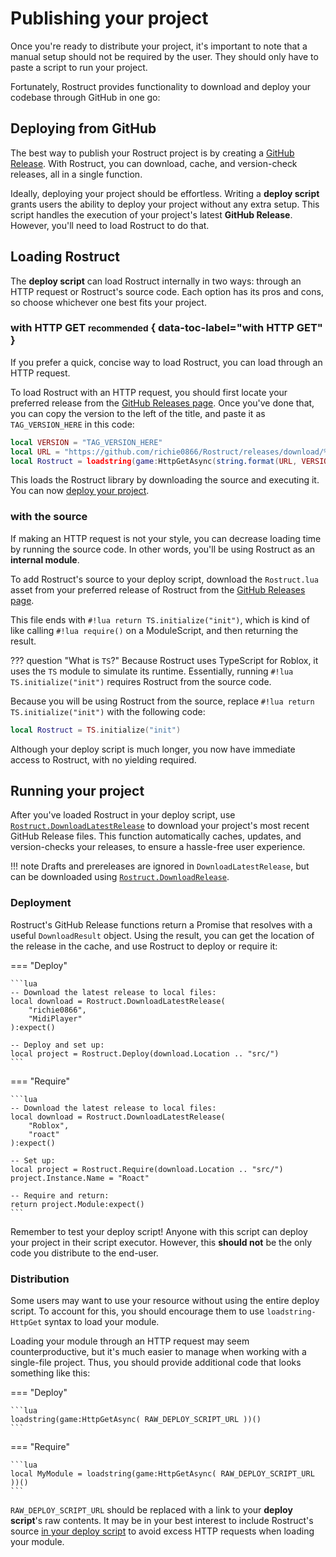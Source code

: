 # Publishing your project

Once you're ready to distribute your project, it's important to note that a manual setup should not be required by the user. They should only have to paste a script to run your project.

Fortunately, Rostruct provides functionality to download and deploy your codebase through GitHub in one go:

## Deploying from GitHub

The best way to publish your Rostruct project is by creating a [GitHub Release](https://docs.github.com/en/github/administering-a-repository/releasing-projects-on-github/managing-releases-in-a-repository). With Rostruct, you can download, cache, and version-check releases, all in a single function.

Ideally, deploying your project should be effortless. Writing a **deploy script** grants users the ability to deploy your project without any extra setup. This script handles the execution of your project's latest **GitHub Release**. However, you'll need to load Rostruct to do that.

## Loading Rostruct

The **deploy script** can load Rostruct internally in two ways: through an HTTP request or Rostruct's source code. Each option has its pros and cons, so choose whichever one best fits your project.

### with HTTP GET <small>recommended</small> { data-toc-label="with HTTP GET" }

If you prefer a quick, concise way to load Rostruct, you can load through an HTTP request. 

To load Rostruct with an HTTP request, you should first locate your preferred release from the [GitHub Releases page](https://github.com/richie0866/Rostruct/releases/latest). Once you've done that, you can copy the version to the left of the title, and paste it as `TAG_VERSION_HERE` in this code:

```lua
local VERSION = "TAG_VERSION_HERE"
local URL = "https://github.com/richie0866/Rostruct/releases/download/%s/Rostruct.lua"
local Rostruct = loadstring(game:HttpGetAsync(string.format(URL, VERSION)))()
```

This loads the Rostruct library by downloading the source and executing it. You can now [deploy your project](#deployment).

### with the source

If making an HTTP request is not your style, you can decrease loading time by running the source code. In other words, you'll be using Rostruct as an **internal module**.

To add Rostruct's source to your deploy script, download the `Rostruct.lua` asset from your preferred release of Rostruct from the [GitHub Releases page](https://github.com/richie0866/Rostruct/releases/latest).

This file ends with `#!lua return TS.initialize("init")`, which is kind of like calling `#!lua require()` on a ModuleScript, and then returning the result.

??? question "What is `TS`?"
	Because Rostruct uses TypeScript for Roblox, it uses the `TS` module to simulate its runtime. Essentially, running `#!lua TS.initialize("init")` requires Rostruct from the source code.

Because you will be using Rostruct from the source, replace `#!lua return TS.initialize("init")` with the following code:

```lua
local Rostruct = TS.initialize("init")
```

Although your deploy script is much longer, you now have immediate access to Rostruct, with no yielding required.

## Running your project

After you've loaded Rostruct in your deploy script, use [`Rostruct.DownloadLatestRelease`](../reference/functions.md#downloadlatestrelease) to download your project's most recent GitHub Release files. This function automatically caches, updates, and version-checks your releases, to ensure a hassle-free user experience.

!!! note
	Drafts and prereleases are ignored in `DownloadLatestRelease`, but can be downloaded using [`Rostruct.DownloadRelease`](../reference/functions.md#downloadrelease).

### Deployment

Rostruct's GitHub Release functions return a Promise that resolves with a useful `DownloadResult` object. Using the result, you can get the location of the release in the cache, and use Rostruct to deploy or require it:

=== "Deploy"

	```lua
	-- Download the latest release to local files:
	local download = Rostruct.DownloadLatestRelease(
		"richie0866",
		"MidiPlayer"
	):expect()

	-- Deploy and set up:
	local project = Rostruct.Deploy(download.Location .. "src/")
	```

=== "Require"

	```lua
	-- Download the latest release to local files:
	local download = Rostruct.DownloadLatestRelease(
		"Roblox",
		"roact"
	):expect()

	-- Set up:
	local project = Rostruct.Require(download.Location .. "src/")
	project.Instance.Name = "Roact"

	-- Require and return:
	return project.Module:expect()
	```

Remember to test your deploy script! Anyone with this script can deploy your project in their script executor. However, this **should not** be the only code you distribute to the end-user.

### Distribution

Some users may want to use your resource without using the entire deploy script. To account for this, you should encourage them to use `loadstring-HttpGet` syntax to load your module.

Loading your module through an HTTP request may seem counterproductive, but it's much easier to manage when working with a single-file project. Thus, you should provide additional code that looks something like this:

=== "Deploy"

	```lua
	loadstring(game:HttpGetAsync( RAW_DEPLOY_SCRIPT_URL ))()
	```

=== "Require"

	```lua
	local MyModule = loadstring(game:HttpGetAsync( RAW_DEPLOY_SCRIPT_URL ))()
	```

`RAW_DEPLOY_SCRIPT_URL` should be replaced with a link to your **deploy script**'s raw contents. It may be in your best interest to include Rostruct's source [in your deploy script](#with-source) to avoid excess HTTP requests when loading your module.
